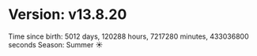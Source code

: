 # Version: v13.8.20
Time since birth: 5012 days, 120288 hours, 7217280 minutes, 433036800 seconds
Season: Summer ☀️
